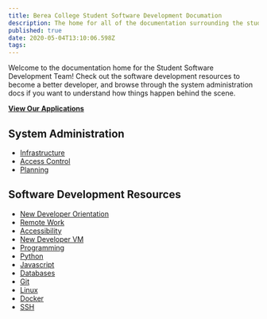 ```yaml
---
title: Berea College Student Software Development Documation
description: The home for all of the documentation surrounding the student software development team at Berea College
published: true
date: 2020-05-04T13:10:06.598Z
tags: 
---
```


 
Welcome to the documentation home for the Student Software Development Team! Check out the software development resources to become a better developer, and browse through the system administration docs if you want to understand how things happen behind the scene.
 
**[View Our Applications](/applications)**
 
## System Administration

* [Infrastructure](/infrastructure)
* [Access Control](/access)
* [Planning](/plans)

## Software Development Resources

* [New Developer Orientation](/new-dev)
* [Remote Work](/remote-work)
* [Accessibility](/accessibility/home)
* [New Developer VM](/new-vm)
* [Programming](/programming)
* [Python](/python)
* [Javascript](/javascript)
* [Databases](/database)
* [Git](/git)
* [Linux](/linux)
* [Docker](/docker)
* [SSH](/ssh)
